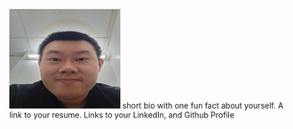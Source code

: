 <img src="/docs/assets/images/Eric_Chen.jpg" width="200" height="180">
short bio with one fun fact about yourself.  
A link to your resume.
Links to your LinkedIn, and Github Profile

